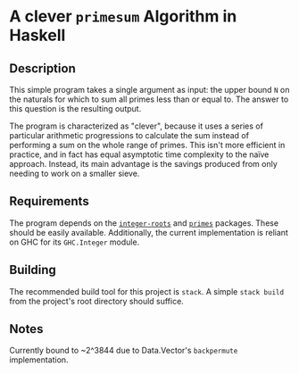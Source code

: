 # A clever `primesum` Algorithm in Haskell
## Description
This simple program takes a single argument as input: the upper bound `N` on the naturals for which to sum all primes less than or equal to. The answer to this question is the resulting output.

The program is characterized as "clever", because it uses a series of particular arithmetic progressions to calculate the sum instead of performing a sum on the whole range of primes.
This isn't more efficient in practice, and in fact has equal asymptotic time complexity to the naïve approach. Instead, its main advantage is the savings produced from only needing to work on a smaller sieve.

## Requirements
The program depends on the
[`integer-roots`](https://hackage.haskell.org/package/integer-roots)
and [`primes`](https://hackage.haskell.org/package/primes) packages.
These should be easily available.
Additionally, the current implementation is reliant on GHC for its
`GHC.Integer` module.

## Building
The recommended build tool for this project is `stack`. A simple `stack build`
from the project's root directory should suffice.

## Notes
Currently bound to ~2^3844 due to Data.Vector's `backpermute` implementation.

